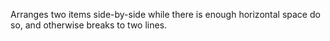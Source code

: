 Arranges two items side-by-side while there is enough horizontal space do so, and otherwise breaks to two lines.